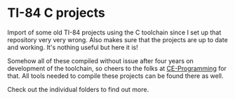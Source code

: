 # TI-84 C projects
Import of some old TI-84 projects using the C toolchain since I set up that repository very very wrong. Also makes sure that the projects are up to date and working. It's nothing useful but here it is!

Somehow all of these compiled without issue after four years on development of the toolchain, so cheers to the folks at [CE-Programming](https://github.com/CE-Programming) for that. All tools needed to compile these projects can be found there as well. 

Check out the individual folders to find out more. 
